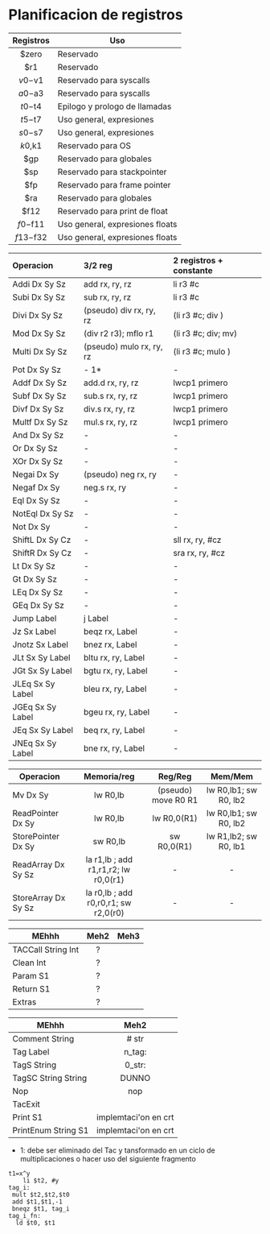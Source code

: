
# Planificacion de registros

| Registros| Uso                        |
|:--------:|----------------------------|
|$zero     | Reservado                  |
|$r1       | Reservado                  |
|$v0-$v1   | Reservado para syscalls    |
|$a0-$a3   | Reservado para syscalls    |
|$t0-$t4   | Epilogo y prologo de llamadas|
|$t5-$t7   | Uso general, expresiones   |
|$s0-$s7   | Uso general, expresiones   |
|$k0,$k1   | Reservado para OS          |
|$gp       | Reservado para globales    |
|$sp       | Reservado para stackpointer|
|$fp       | Reservado para frame pointer|
|$ra       | Reservado para globales        |
|$f12      | Reservado para print de float  |
|$f0-$f11  | Uso general, expresiones floats|
|$f13-$f32 | Uso general, expresiones floats|

|Operacion        | 3/2 reg | 2 registros + constante|
|:-----------------|:-----|:-------------------|
| Addi     Dx Sy Sz | add rx, ry, rz | li r3 #c | addi rx, ry, rz |
| Subi     Dx Sy Sz | sub rx, ry, rz | li r3 #c | sub rx, ry, rz  |
| Divi     Dx Sy Sz | (pseudo) div rx, ry, rz  | (li r3 #c; div )    |
| Mod      Dx Sy Sz | (div r2 r3); mflo r1 | (li r3 #c; div; mv) |
| Multi    Dx Sy Sz | (pseudo) mulo rx, ry, rz | (li r3 #c; mulo )   |
| Pot      Dx Sy Sz | - 1* | - |
| Addf     Dx Sy Sz | add.d rx, ry, rz | lwcp1 primero |
| Subf     Dx Sy Sz | sub.s rx, ry, rz | lwcp1 primero |
| Divf     Dx Sy Sz | div.s rx, ry, rz | lwcp1 primero |
| Multf    Dx Sy Sz | mul.s rx, ry, rz | lwcp1 primero |
| And      Dx Sy Sz | - | - |
| Or       Dx Sy Sz | - | - |
| XOr      Dx Sy Sz | - | - |
| Negai    Dx Sy    | (pseudo) neg   rx, ry | - |
| Negaf    Dx Sy    | neg.s rx, ry | - |
| Eql      Dx Sy Sz | - | - |
| NotEql   Dx Sy Sz | - | - |
| Not      Dx Sy    | - | - |
| ShiftL   Dx Sy Cz | - | sll rx, ry, #cz |
| ShiftR   Dx Sy Cz | - | sra rx, ry, #cz |
| Lt      Dx Sy Sz  | - | - |
| Gt      Dx Sy Sz  | - | - |
| LEq     Dx Sy Sz  | - | - |
| GEq     Dx Sy Sz  | - | - |
| Jump     Label    | j Label | - |
| Jz       Sx Label | beqz rx, Label | - |
| Jnotz    Sx Label | bnez rx, Label | - |
| JLt      Sx Sy Label | bltu rx,  ry, Label | - |
| JGt      Sx Sy Label | bgtu rx,  ry, Label | - |
| JLEq     Sx Sy Label | bleu rx,  ry, Label | - |
| JGEq     Sx Sy Label | bgeu rx,  ry, Label | - |
| JEq      Sx Sy Label | beq rx,  ry, Label  | - |
| JNEq     Sx Sy Label | bne rx,  ry, Label  | - |

|Operacion          | Memoria/reg    | Reg/Reg       | Mem/Mem|
|-------------------|:--------------:|:-------------:|:------:|
| Mv           Dx Sy | lw R0,lb  | (pseudo) move R0 R1 | lw R0,lb1; sw R0, lb2|
| ReadPointer  Dx Sy | lw R0,lb  | lw R0,0(R1)         | lw R0,lb1; sw R0, lb2|
| StorePointer Dx Sy | sw R0,lb  | sw R0,0(R1)         | lw R1,lb2; sw R0, lb1|
| ReadArray    Dx Sy Sz | la r1,lb ; add r1,r1,r2; lw r0,0(r1) | - | -|
| StoreArray   Dx Sy Sz | la r0,lb ; add r0,r0,r1; sw r2,0(r0) | - | -|



| MEhhh             | Meh2           | Meh3
|-------------------|:--------------:|:------:|
| TACCall    String  Int | ? |
| Clean   Int            | ? |
| Param   S1             | ? |
| Return  S1             | ? |
| Extras                 | ? |


| MEhhh          | Meh2   |
|----------------|:------:|
| Comment String | # str  |
| Tag     Label  | n_tag: |
| TagS    String | 0_str: |
| TagSC   String String | DUNNO |
| Nop            | nop |
| TacExit        |     | 
| Print     S1        | implemtaci'on en crt |
| PrintEnum String S1 | implemtaci'on en crt |

* 1: debe ser eliminado del Tac y tansformado en un ciclo de multiplicaciones o hacer uso del siguiente fragmento

```
t1=x^y
    li $t2, #y
tag_i:
 mult $t2,$t2,$t0
 add $t1,$t1,-1
 bneqz $t1, tag_i
tag_i_fn:
  ld $t0, $t1
```
